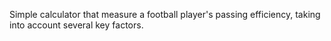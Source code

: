 Simple calculator that measure a football player's passing efficiency, taking into account several key factors.
